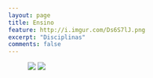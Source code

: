 ```yaml
---
layout: page
title: Ensino
feature: http://i.imgur.com/Ds6S7lJ.png
excerpt: "Disciplinas"
comments: false
---
```


<figure class="half">
	<a href="https://eduardoleg.github.io/disciplinas/"><img src="https://raw.githubusercontent.com/EduardoLEG/eduardoleg.github.io/master/assets/img/disciplina3.png"></a>
	<a href="https://eduardoleg.github.io/orientacao/"><img src="https://raw.githubusercontent.com/EduardoLEG/eduardoleg.github.io/master/assets/img/orientacao3.png"></a>
</figure>

